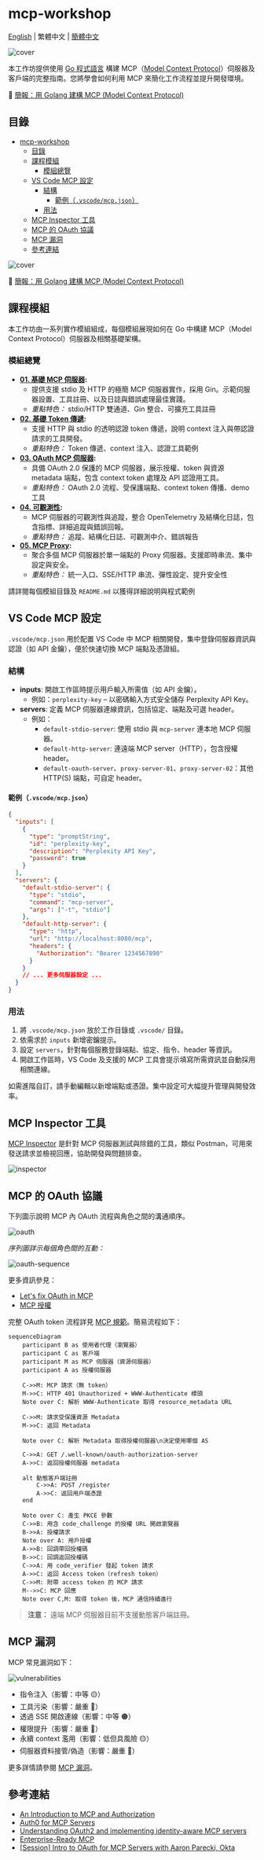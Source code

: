 # mcp-workshop

[English](README.md) | 繁體中文 | [簡體中文](README.zh-CN.md)

![cover](./images/cover.png)

本工作坊提供使用 [Go 程式語言][2] 構建 MCP（[Model Context Protocol][1]）伺服器及客戶端的完整指南。您將學會如何利用 MCP 來簡化工作流程並提升開發環境。

📖 [簡報：用 Golang 建構 MCP (Model Context Protocol)](https://speakerdeck.com/appleboy/building-mcp-model-context-protocol-with-golang)

## 目錄

- [mcp-workshop](#mcp-workshop)
  - [目錄](#目錄)
  - [課程模組](#課程模組)
    - [模組總覽](#模組總覽)
  - [VS Code MCP 設定](#vs-code-mcp-設定)
    - [結構](#結構)
      - [範例（`.vscode/mcp.json`）](#範例vscodemcpjson)
    - [用法](#用法)
  - [MCP Inspector 工具](#mcp-inspector-工具)
  - [MCP 的 OAuth 協議](#mcp-的-oauth-協議)
  - [MCP 漏洞](#mcp-漏洞)
  - [參考連結](#參考連結)

![cover](./images/cover.png)

📖 [簡報：用 Golang 建構 MCP (Model Context Protocol)](https://speakerdeck.com/appleboy/building-mcp-model-context-protocol-with-golang)

## 課程模組

本工作坊由一系列實作模組組成，每個模組展現如何在 Go 中構建 MCP（Model Context Protocol）伺服器及相關基礎架構。

### 模組總覽

- **[01. 基礎 MCP 伺服器](01-basic-mcp/):**
  - 提供支援 stdio 及 HTTP 的極簡 MCP 伺服器實作，採用 Gin。示範伺服器設置、工具註冊、以及日誌與錯誤處理最佳實踐。
  - *重點特色：* stdio/HTTP 雙通道、Gin 整合、可擴充工具註冊
- **[02. 基礎 Token 傳遞](02-basic-token-passthrough/):**
  - 支援 HTTP 與 stdio 的透明認證 token 傳遞，說明 context 注入與帶認證請求的工具開發。
  - *重點特色：* Token 傳遞、context 注入、認證工具範例
- **[03. OAuth MCP 伺服器](03-oauth-mcp/):**
  - 具備 OAuth 2.0 保護的 MCP 伺服器，展示授權、token 與資源 metadata 端點，包含 context token 處理及 API 認證用工具。
  - *重點特色：* OAuth 2.0 流程、受保護端點、context token 傳播、demo 工具
- **[04. 可觀測性](04-observability/):**
  - MCP 伺服器的可觀測性與追蹤，整合 OpenTelemetry 及結構化日誌，包含指標、詳細追蹤與錯誤回報。
  - *重點特色：* 追蹤、結構化日誌、可觀測中介、錯誤報告
- **[05. MCP Proxy](05-mcp-proxy/):**
  - 聚合多個 MCP 伺服器於單一端點的 Proxy 伺服器。支援即時串流、集中設定與安全。
  - *重點特色：* 統一入口、SSE/HTTP 串流、彈性設定、提升安全性

請詳閱每個模組目錄及 `README.md` 以獲得詳細說明與程式範例

## VS Code MCP 設定

`.vscode/mcp.json` 用於配置 VS Code 中 MCP 相關開發，集中登錄伺服器資訊與認證（如 API 金鑰），便於快速切換 MCP 端點及憑證組。

### 結構

- **inputs**: 開啟工作區時提示用戶輸入所需值（如 API 金鑰）。
  - 例如：`perplexity-key` – 以密碼輸入方式安全儲存 Perplexity API Key。
- **servers**: 定義 MCP 伺服器連線資訊，包括協定、端點及可選 header。
  - 例如：
    - `default-stdio-server`: 使用 stdio 與 `mcp-server` 連本地 MCP 伺服器。
    - `default-http-server`: 連遠端 MCP server（HTTP），包含授權 header。
    - `default-oauth-server`、`proxy-server-01`、`proxy-server-02`：其他 HTTP(S) 端點，可自定 header。

#### 範例（`.vscode/mcp.json`）

```json
{
  "inputs": [
    {
      "type": "promptString",
      "id": "perplexity-key",
      "description": "Perplexity API Key",
      "password": true
    }
  ],
  "servers": {
    "default-stdio-server": {
      "type": "stdio",
      "command": "mcp-server",
      "args": ["-t", "stdio"]
    },
    "default-http-server": {
      "type": "http",
      "url": "http://localhost:8080/mcp",
      "headers": {
        "Authorization": "Bearer 1234567890"
      }
    }
    // ... 更多伺服器設定 ...
  }
}
```

### 用法

1. 將 `.vscode/mcp.json` 放於工作目錄或 `.vscode/` 目錄。
2. 依需求於 `inputs` 新增密鑰提示。
3. 設定 `servers`，針對每個服務登錄端點、協定、指令、header 等資訊。
4. 開啟工作區時，VS Code 及支援的 MCP 工具會提示填寫所需資訊並自動採用相關連線。

如需進階自訂，請手動編輯以新增端點或憑證。集中設定可大幅提升管理與開發效率。

[1]: https://modelcontextprotocol.io/introduction
[2]: https://go.dev

## MCP Inspector 工具

[MCP Inspector][01] 是針對 MCP 伺服器測試與除錯的工具，類似 Postman，可用來發送請求並檢視回應，協助開發與問題排查。

![inspector](./images/inspector.png)

[01]: https://github.com/modelcontextprotocol/inspector

## MCP 的 OAuth 協議

下列圖示說明 MCP 內 OAuth 流程與角色之間的溝通順序。

![oauth](./images/oauth-flow-01.png)

*序列圖詳示每個角色間的互動：*

![oauth-sequence](./images/oauth-flow-02.png)

更多資訊參見：

- [Let's fix OAuth in MCP][3]
- [MCP 授權][4]

[3]: https://aaronparecki.com/2025/04/03/15/oauth-for-model-context-protocol
[4]: https://modelcontextprotocol.io/specification/2025-03-26/basic/authorization

完整 OAuth token 流程詳見 [MCP 規範](https://modelcontextprotocol.io/specification/draft/basic/authorization#authorization-flow-steps)。簡易流程如下：

```mermaid
sequenceDiagram
    participant B as 使用者代理（瀏覽器）
    participant C as 客戶端
    participant M as MCP 伺服器（資源伺服器）
    participant A as 授權伺服器

    C->>M: MCP 請求（無 token）
    M->>C: HTTP 401 Unauthorized + WWW-Authenticate 標頭
    Note over C: 解析 WWW-Authenticate 取得 resource_metadata URL

    C->>M: 請求受保護資源 Metadata
    M->>C: 返回 Metadata

    Note over C: 解析 Metadata 取得授權伺服器\n決定使用哪個 AS

    C->>A: GET /.well-known/oauth-authorization-server
    A->>C: 返回授權伺服器 metadata

    alt 動態客戶端註冊
        C->>A: POST /register
        A->>C: 返回用戶端憑證
    end

    Note over C: 產生 PKCE 參數
    C->>B: 用含 code_challenge 的授權 URL 開啟瀏覽器
    B->>A: 授權請求
    Note over A: 用戶授權
    A->>B: 回調帶回授權碼
    B->>C: 回調返回授權碼
    C->>A: 用 code_verifier 發起 token 請求
    A->>C: 返回 Access token（refresh token）
    C->>M: 附帶 access token 的 MCP 請求
    M-->>C: MCP 回應
    Note over C,M: 取得 token 後，MCP 通信持續進行
```

> **注意：** 遠端 MCP 伺服器目前不支援動態客戶端註冊。

## MCP 漏洞

MCP 常見漏洞如下：

![vulnerabilities](./images/vulnerabilities.gif)

- 指令注入（影響：中等 🟡）
- 工具污染（影響：嚴重 🔴）
- 透過 SSE 開啟連線（影響：中等 🟠）
- 權限提升（影響：嚴重 🔴）
- 永續 context 濫用（影響：低但具風險 🟡）
- 伺服器資料接管/偽造（影響：嚴重 🔴）

更多詳情請參閱 [MCP 漏洞][11]。

[11]: https://www.linkedin.com/posts/eordax_ai-mcp-genai-activity-7333057511651954688-sbNO

## 參考連結

- [An Introduction to MCP and Authorization](https://auth0.com/blog/an-introduction-to-mcp-and-authorization/)
- [Auth0 for MCP Servers](https://auth0.com/ai/docs/mcp/auth-for-mcp)
- [Understanding OAuth2 and implementing identity-aware MCP servers](https://heeki.medium.com/understanding-oauth2-and-implementing-identity-aware-mcp-servers-221a06b1a6cf)
- [Enterprise-Ready MCP](https://aaronparecki.com/2025/05/12/27/enterprise-ready-mcp)
- [[Session] Intro to OAuth for MCP Servers with Aaron Parecki, Okta](https://www.youtube.com/watch?v=mYKMwZcGynw)
